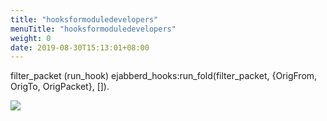 ```yaml
---
title: "hooksformoduledevelopers"
menuTitle: "hooksformoduledevelopers"
weight: 0
date: 2019-08-30T15:13:01+08:00
---
```

filter_packet (run_hook)
ejabberd_hooks:run_fold(filter_packet, {OrigFrom, OrigTo, OrigPacket}, []).

![](images/screenshot_1527428942573.png)
